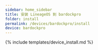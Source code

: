 ```yaml
---
sidebar: home_sidebar
title: 安装 LineageOS 到 bardockpro
folder: install
permalink: /devices/bardockpro/install
device: bardockpro
---
```

{% include templates/device_install.md %}
